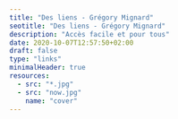 ```yaml
---
title: "Des liens - Grégory Mignard"
seotitle: "Des liens - Grégory Mignard"
description: "Accès facile et pour tous"
date: 2020-10-07T12:57:50+02:00
draft: false
type: "links"
minimalHeader: true
resources:
  - src: "*.jpg"
  - src: "now.jpg"
    name: "cover"
---
```

